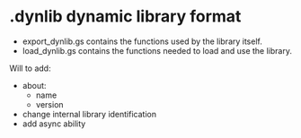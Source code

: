 # .dynlib dynamic library format

- export_dynlib.gs contains the functions used by the library itself.
- load_dynlib.gs contains the functions needed to load and use the library.

Will to add:
  - about:
    - name
    - version
  - change internal library identification
  - add async ability
